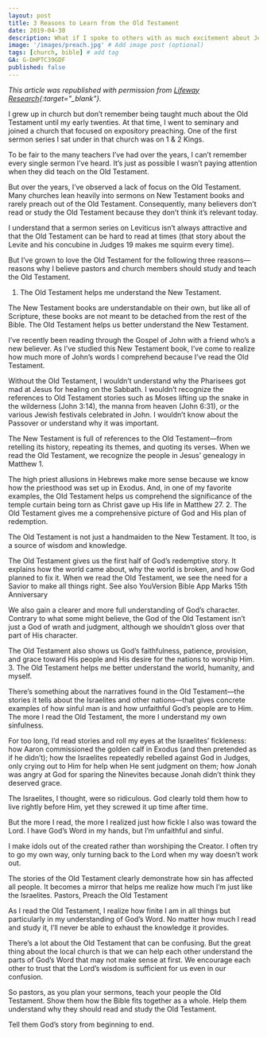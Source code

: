 ```yaml
---
layout: post
title: 3 Reasons to Learn from the Old Testament
date: 2019-04-30
description: What if I spoke to others with as much excitement about Jesus as I do about a host of other things? # Add post description (optional)
image: '/images/preach.jpg' # Add image post (optional)
tags: [church, bible] # add tag
GA: G-DHPTC39GDF
published: false
---
```

*This article was republished with permission from [Lifeway Research](https://research.lifeway.com/2019/04/23/4-reasons-why-i-appreciate-expository-preaching/){:target="_blank"}.*

I grew up in church but don’t remember being taught much about the Old Testament until my early twenties. At that time, I went to seminary and joined a church that focused on expository preaching. One of the first sermon series I sat under in that church was on 1 & 2 Kings.

To be fair to the many teachers I’ve had over the years, I can’t remember every single sermon I’ve heard. It’s just as possible I wasn’t paying attention when they did teach on the Old Testament.

But over the years, I’ve observed a lack of focus on the Old Testament. Many churches lean heavily into sermons on New Testament books and rarely preach out of the Old Testament. Consequently, many believers don’t read or study the Old Testament because they don’t think it’s relevant today.

I understand that a sermon series on Leviticus isn’t always attractive and that the Old Testament can be hard to read at times (that story about the Levite and his concubine in Judges 19 makes me squirm every time).

But I’ve grown to love the Old Testament for the following three reasons—reasons why I believe pastors and church members should study and teach the Old Testament.

1. The Old Testament helps me understand the New Testament.

The New Testament books are understandable on their own, but like all of Scripture, these books are not meant to be detached from the rest of the Bible. The Old Testament helps us better understand the New Testament.

I’ve recently been reading through the Gospel of John with a friend who’s a new believer. As I’ve studied this New Testament book, I’ve come to realize how much more of John’s words I comprehend because I’ve read the Old Testament.

Without the Old Testament, I wouldn’t understand why the Pharisees got mad at Jesus for healing on the Sabbath. I wouldn’t recognize the references to Old Testament stories such as Moses lifting up the snake in the wilderness (John 3:14), the manna from heaven (John 6:31), or the various Jewish festivals celebrated in John. I wouldn’t know about the Passover or understand why it was important.

The New Testament is full of references to the Old Testament—from retelling its history, repeating its themes, and quoting its verses. When we read the Old Testament, we recognize the people in Jesus’ genealogy in Matthew 1.

The high priest allusions in Hebrews make more sense because we know how the priesthood was set up in Exodus. And, in one of my favorite examples, the Old Testament helps us comprehend the significance of the temple curtain being torn as Christ gave up His life in Matthew 27.
2. The Old Testament gives me a comprehensive picture of God and His plan of redemption.

The Old Testament is not just a handmaiden to the New Testament. It too, is a source of wisdom and knowledge.

The Old Testament gives us the first half of God’s redemptive story. It explains how the world came about, why the world is broken, and how God planned to fix it. When we read the Old Testament, we see the need for a Savior to make all things right.
See also  YouVersion Bible App Marks 15th Anniversary

We also gain a clearer and more full understanding of God’s character. Contrary to what some might believe, the God of the Old Testament isn’t just a God of wrath and judgment, although we shouldn’t gloss over that part of His character.

The Old Testament also shows us God’s faithfulness, patience, provision, and grace toward His people and His desire for the nations to worship Him.
3. The Old Testament helps me better understand the world, humanity, and myself.

There’s something about the narratives found in the Old Testament—the stories it tells about the Israelites and other nations—that gives concrete examples of how sinful man is and how unfaithful God’s people are to Him. The more I read the Old Testament, the more I understand my own sinfulness.

For too long, I’d read stories and roll my eyes at the Israelites’ fickleness: how Aaron commissioned the golden calf in Exodus (and then pretended as if he didn’t); how the Israelites repeatedly rebelled against God in Judges, only crying out to Him for help when He sent judgment on them; how Jonah was angry at God for sparing the Ninevites because Jonah didn’t think they deserved grace.

The Israelites, I thought, were so ridiculous. God clearly told them how to live rightly before Him, yet they screwed it up time after time.

But the more I read, the more I realized just how fickle I also was toward the Lord. I have God’s Word in my hands, but I’m unfaithful and sinful.

I make idols out of the created rather than worshiping the Creator. I often try to go my own way, only turning back to the Lord when my way doesn’t work out.

The stories of the Old Testament clearly demonstrate how sin has affected all people. It becomes a mirror that helps me realize how much I’m just like the Israelites.
Pastors, Preach the Old Testament

As I read the Old Testament, I realize how finite I am in all things but particularly in my understanding of God’s Word. No matter how much I read and study it, I’ll never be able to exhaust the knowledge it provides.

There’s a lot about the Old Testament that can be confusing. But the great thing about the local church is that we can help each other understand the parts of God’s Word that may not make sense at first. We encourage each other to trust that the Lord’s wisdom is sufficient for us even in our confusion.

So pastors, as you plan your sermons, teach your people the Old Testament. Show them how the Bible fits together as a whole. Help them understand why they should read and study the Old Testament.

Tell them God’s story from beginning to end.